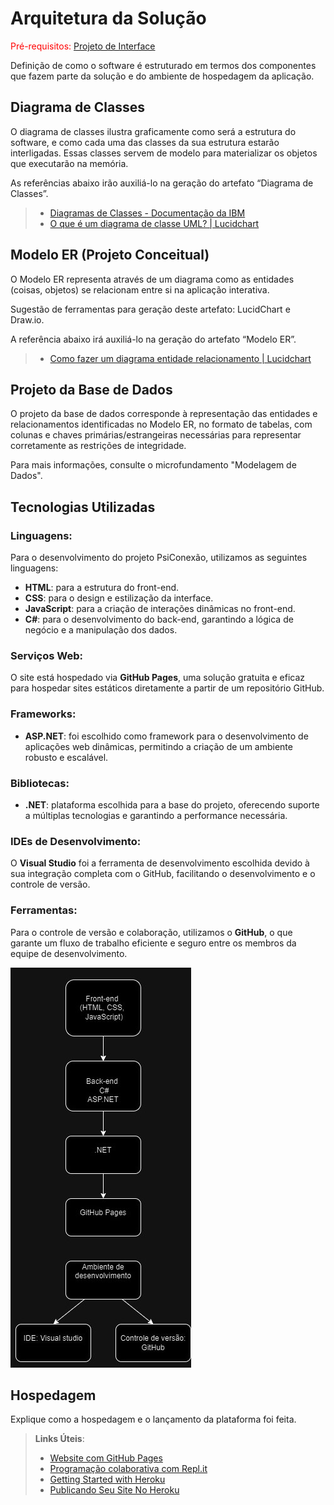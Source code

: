 # Arquitetura da Solução

<span style="color:red">Pré-requisitos: <a href="3-Projeto de Interface.md"> Projeto de Interface</a></span>

Definição de como o software é estruturado em termos dos componentes que fazem parte da solução e do ambiente de hospedagem da aplicação.

## Diagrama de Classes

O diagrama de classes ilustra graficamente como será a estrutura do software, e como cada uma das classes da sua estrutura estarão interligadas. Essas classes servem de modelo para materializar os objetos que executarão na memória.

As referências abaixo irão auxiliá-lo na geração do artefato “Diagrama de Classes”.

> - [Diagramas de Classes - Documentação da IBM](https://www.ibm.com/docs/pt-br/rational-soft-arch/9.6.1?topic=diagrams-class)
> - [O que é um diagrama de classe UML? | Lucidchart](https://www.lucidchart.com/pages/pt/o-que-e-diagrama-de-classe-uml)

## Modelo ER (Projeto Conceitual)

O Modelo ER representa através de um diagrama como as entidades (coisas, objetos) se relacionam entre si na aplicação interativa.

Sugestão de ferramentas para geração deste artefato: LucidChart e Draw.io.

A referência abaixo irá auxiliá-lo na geração do artefato “Modelo ER”.

> - [Como fazer um diagrama entidade relacionamento | Lucidchart](https://www.lucidchart.com/pages/pt/como-fazer-um-diagrama-entidade-relacionamento)

## Projeto da Base de Dados

O projeto da base de dados corresponde à representação das entidades e relacionamentos identificadas no Modelo ER, no formato de tabelas, com colunas e chaves primárias/estrangeiras necessárias para representar corretamente as restrições de integridade.
 
Para mais informações, consulte o microfundamento "Modelagem de Dados".

## Tecnologias Utilizadas
### Linguagens:
Para o desenvolvimento do projeto PsiConexão, utilizamos as seguintes linguagens:
- **HTML**: para a estrutura do front-end.
- **CSS**: para o design e estilização da interface.
- **JavaScript**: para a criação de interações dinâmicas no front-end.
- **C#**: para o desenvolvimento do back-end, garantindo a lógica de negócio e a manipulação dos dados.
### Serviços Web:
O site está hospedado via **GitHub Pages**, uma solução gratuita e eficaz para hospedar sites estáticos diretamente a partir de um repositório GitHub.
### Frameworks:
- **ASP.NET**: foi escolhido como framework para o desenvolvimento de aplicações web dinâmicas, permitindo a criação de um ambiente robusto e escalável.
### Bibliotecas:
- **.NET**: plataforma escolhida para a base do projeto, oferecendo suporte a múltiplas tecnologias e garantindo a performance necessária.
### IDEs de Desenvolvimento:
O **Visual Studio** foi a ferramenta de desenvolvimento escolhida devido à sua integração completa com o GitHub, facilitando o desenvolvimento e o controle de versão.
### Ferramentas:
Para o controle de versão e colaboração, utilizamos o **GitHub**, o que garante um fluxo de trabalho eficiente e seguro entre os membros da equipe de desenvolvimento.

<img src="../docs/img/tecnologias.jpg" alt="tecnologias"/>

## Hospedagem

Explique como a hospedagem e o lançamento da plataforma foi feita.

> **Links Úteis**:
>
> - [Website com GitHub Pages](https://pages.github.com/)
> - [Programação colaborativa com Repl.it](https://repl.it/)
> - [Getting Started with Heroku](https://devcenter.heroku.com/start)
> - [Publicando Seu Site No Heroku](http://pythonclub.com.br/publicando-seu-hello-world-no-heroku.html)
